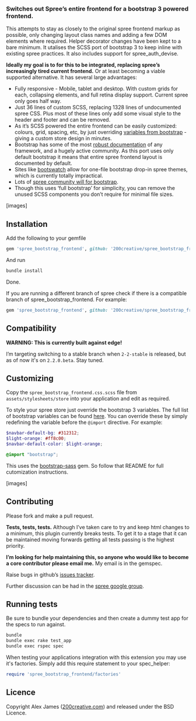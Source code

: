 ### Switches out Spree’s entire frontend for a bootstrap 3 powered frontend.

This attempts to stay as closely to the original spree frontend markup as possible, only changing layout class names and adding a few DOM elements where required. Helper decorator changes have been kept to a bare minimum. It utalises the SCSS port of bootstrap 3 to keep inline with existing spree practices. It also includes support for spree_auth_devise.

**Ideally my goal is to for this to be integrated, replacing spree’s increasingly tired current frontend.** Or at least becoming a viable supported alternative. It has several large advantages:

- Fully responsive - Mobile, tablet and desktop. With custom grids for each, collapsing elements, and full retina display support. Current spree only goes half way. 
- Just 36 lines of custom SCSS, replacing 1328 lines of undocumented spree CSS. Plus most of these lines only add some visual style to the header and footer and can be removed. 
- As it’s SCSS powered the entire frontend can be easily customized: colours, grid, spacing, etc, by just overriding [variables from bootstrap]() - giving a custom store design in minutes. 
- Bootstrap has some of the most [robust documentation](http://getbootstrap.com/css) of any framework, and a hugely active community. As this port uses only default bootstrap it means that entire spree frontend layout is documented by default. 
- Sites like [bootswatch](http://bootswatch.com) allow for one-file bootstrap drop-in spree themes, which is currently totally impractical. 
- Lots of [spree community will for bootstrap](https://groups.google.com/forum/#!searchin/spree-user/bootstrap/spree-user/B17492QdnGA/AF9vEzRzf4cJ). 
- Though this uses ‘full bootstrap’ for simplicity, you can remove the unused SCSS components you don’t require for minimal file sizes. 

[images]

Installation
-------

Add the following to your gemfile

```ruby
gem 'spree_bootstrap_frontend', github: '200creative/spree_bootstrap_frontend'
```

And run

```bash
bundle install
```

Done.

If you are running a different branch of spree check if there is a compatible branch of spree_bootstrap_frontend. For example:

```ruby
gem 'spree_bootstrap_frontend', github: '200creative/spree_bootstrap_frontend', branch: '2-2-stable'
```

Compatibility
-------

**WARNING: This is currently built against edge!**

I’m targeting switching to a stable branch when `2-2-stable` is released, but as of now it's on `2.2.0.beta`. Stay tuned.

Customizing
-------

Copy the `spree_bootstrap_frontend.css.scss` file from `assets/stylesheets/store` into your application and edit as required.

To style your spree store just override the bootstrap 3 variables. The full list of bootstrap variables can be found [here](http://getbootstrap.com/customize/#less-variables). You can override these by simply redefining the variable before the `@import` directive.
For example:

```scss
$navbar-default-bg: #312312;
$light-orange: #ff8c00;
$navbar-default-color: $light-orange;

@import "bootstrap";
```

This uses the [bootstrap-sass](https://github.com/thomas-mcdonald/bootstrap-sass) gem. So follow that README for full cutomization instructions.

[images]

Contributing
-------

Please fork and make a pull request.

**Tests, tests, tests.** Although I’ve taken care to try and keep html changes to a minimum, this plugin currently breaks tests.
To get it to a stage that it can be maintained moving forwards getting all tests passing is the highest priority.

**I’m looking for help maintaining this, so anyone who would like to become a core contributor please email me.** My email is in the gemspec.

Raise bugs in github’s [issues tracker](https://github.com/200Creative/spree_bootstrap_frontend/issues).

Further discussion can be had in the [spree google group](https://groups.google.com/forum/#!forum/spree-user).


Running tests
-------

Be sure to bundle your dependencies and then create a dummy test app for the specs to run against.

```bash
bundle
bundle exec rake test_app
bundle exec rspec spec
```

When testing your applications integration with this extension you may use it's factories.
Simply add this require statement to your spec_helper:

```ruby
require 'spree_bootstrap_frontend/factories'
```

Licence
-------

Copyright Alex James ([200creative.com](http://200creative.com)) and released under the BSD Licence.
